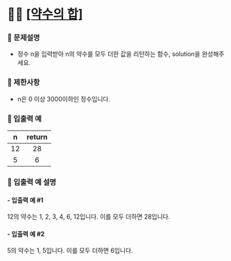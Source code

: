 # ✍🏻 <a href = "https://programmers.co.kr/learn/courses/30/lessons/12928" target=_blank >[약수의 합]</a>

### 📖 문제설명

- 정수 n을 입력받아 n의 약수를 모두 더한 값을 리턴하는 함수, solution을 완성해주세요.

### 📖 제한사항

- n은 0 이상 3000이하인 정수입니다.

### 📖 입출력 예

|  n  | return |
| :-: | :----: |
| 12  |   28   |
|  5  |   6    |

### 📖 입출력 예 설명

#### - 입출력 예 #1

12의 약수는 1, 2, 3, 4, 6, 12입니다. 이를 모두 더하면 28입니다.

#### - 입출력 예 #2

5의 약수는 1, 5입니다. 이를 모두 더하면 6입니다.
